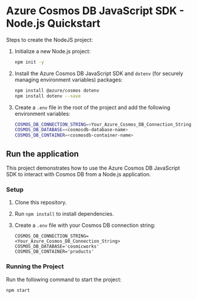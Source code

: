 # Azure Cosmos DB JavaScript SDK - Node.js Quickstart

Steps to create the NodeJS project:

1. Initialize a new Node.js project:

    ```bash
    npm init -y
    ```

2. Install the Azure Cosmos DB JavaScript SDK and `dotenv` (for securely managing environment variables) packages:

    ```bash
    npm install @azure/cosmos dotenv
    npm install dotenv --save
    ```

3. Create a `.env` file in the root of the project and add the following environment variables:

    ```bash
    COSMOS_DB_CONNECTION_STRING=<Your_Azure_Cosmos_DB_Connection_String>
    COSMOS_DB_DATABASE=<cosmosdb-database-name>
    COSMOS_DB_CONTAINER=<cosmosdb-container-name>
    ```

## Run the application

This project demonstrates how to use the Azure Cosmos DB JavaScript SDK to interact with Cosmos DB from a Node.js application.

### Setup

1. Clone this repository.
2. Run `npm install` to install dependencies.
3. Create a `.env` file with your Cosmos DB connection string:

    ```text
    COSMOS_DB_CONNECTION_STRING=<Your_Azure_Cosmos_DB_Connection_String>
    COSMOS_DB_DATABASE='cosmicworks'
    COSMOS_DB_CONTAINER='products'
    ```

### Running the Project

Run the following command to start the project:

```bash
npm start
```
